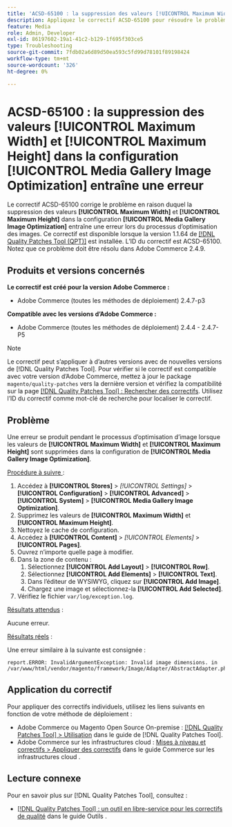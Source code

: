 ```yaml
---
title: 'ACSD-65100 : la suppression des valeurs [!UICONTROL Maximum Width] et [!UICONTROL Maximum Height] dans la configuration [!UICONTROL Media Gallery Image Optimization] entraîne une erreur'
description: Appliquez le correctif ACSD-65100 pour résoudre le problème d’Adobe Commerce où la suppression des valeurs [!UICONTROL Maximum Width] et [!UICONTROL Maximum Height] dans la configuration [!UICONTROL Media Gallery Image Optimization] entraîne une erreur lors du processus d’optimisation de l’image.
feature: Media
role: Admin, Developer
exl-id: 86197602-19a1-41c2-b129-1f695f303ce5
type: Troubleshooting
source-git-commit: 7fdb02a6d89d50ea593c5fd99d78101f89198424
workflow-type: tm+mt
source-wordcount: '326'
ht-degree: 0%

---
```


# ACSD-65100 : la suppression des valeurs [!UICONTROL Maximum Width] et [!UICONTROL Maximum Height] dans la configuration [!UICONTROL Media Gallery Image Optimization] entraîne une erreur

Le correctif ACSD-65100 corrige le problème en raison duquel la suppression des valeurs **[!UICONTROL Maximum Width]** et **[!UICONTROL Maximum Height]** dans la configuration **[!UICONTROL Media Gallery Image Optimization]** entraîne une erreur lors du processus d’optimisation des images. Ce correctif est disponible lorsque la version 1.1.64 de [[!DNL Quality Patches Tool (QPT)]](/help/tools/quality-patches-tool/quality-patches-tool-to-self-serve-quality-patches.md) est installée. L’ID du correctif est ACSD-65100. Notez que ce problème doit être résolu dans Adobe Commerce 2.4.9.

## Produits et versions concernés

**Le correctif est créé pour la version Adobe Commerce :**

* Adobe Commerce (toutes les méthodes de déploiement) 2.4.7-p3

**Compatible avec les versions d’Adobe Commerce :**

* Adobe Commerce (toutes les méthodes de déploiement) 2.4.4 - 2.4.7-P5

>[!NOTE]
>
>Le correctif peut s’appliquer à d’autres versions avec de nouvelles versions de [!DNL Quality Patches Tool]. Pour vérifier si le correctif est compatible avec votre version d’Adobe Commerce, mettez à jour le package `magento/quality-patches` vers la dernière version et vérifiez la compatibilité sur la page [[!DNL Quality Patches Tool] : Rechercher des correctifs](https://experienceleague.adobe.com/tools/commerce-quality-patches/index.html?lang=fr). Utilisez l’ID du correctif comme mot-clé de recherche pour localiser le correctif.

## Problème

Une erreur se produit pendant le processus d’optimisation d’image lorsque les valeurs de **[!UICONTROL Maximum Width]** et **[!UICONTROL Maximum Height]** sont supprimées dans la configuration de **[!UICONTROL Media Gallery Image Optimization]**.

<u>Procédure à suivre </u> :

1. Accédez à **[!UICONTROL Stores]** > *[!UICONTROL Settings]* > **[!UICONTROL Configuration]** > **[!UICONTROL Advanced]** > **[!UICONTROL System]** > **[!UICONTROL Media Gallery Image Optimization]**.
1. Supprimez les valeurs de **[!UICONTROL Maximum Width]** et **[!UICONTROL Maximum Height]**.
1. Nettoyez le cache de configuration.
1. Accédez à **[!UICONTROL Content]** > *[!UICONTROL Elements]* > **[!UICONTROL Pages]**.
1. Ouvrez n’importe quelle page à modifier.
1. Dans la zone de contenu :
   1. Sélectionnez **[!UICONTROL Add Layout]** > **[!UICONTROL Row]**.
   1. Sélectionnez **[!UICONTROL Add Elements]** > **[!UICONTROL Text]**.
   1. Dans l’éditeur de WYSIWYG, cliquez sur **[!UICONTROL Add Image]**.
   1. Chargez une image et sélectionnez-la **[!UICONTROL Add Selected]**.
1. Vérifiez le fichier `var/log/exception.log`.

<u>Résultats attendus</u> :

Aucune erreur.

<u>Résultats réels</u> :

Une erreur similaire à la suivante est consignée :

```
report.ERROR: InvalidArgumentException: Invalid image dimensions. in /var/www/html/vendor/magento/framework/Image/Adapter/AbstractAdapter.php:630
```

## Application du correctif

Pour appliquer des correctifs individuels, utilisez les liens suivants en fonction de votre méthode de déploiement :

* Adobe Commerce ou Magento Open Source On-premise : [[!DNL Quality Patches Tool] > Utilisation](/help/tools/quality-patches-tool/usage.md) dans le guide de [!DNL Quality Patches Tool].
* Adobe Commerce sur les infrastructures cloud : [Mises à niveau et correctifs > Appliquer des correctifs](https://experienceleague.adobe.com/docs/commerce-cloud-service/user-guide/develop/upgrade/apply-patches.html?lang=fr) dans le guide Commerce sur les infrastructures cloud .

## Lecture connexe

Pour en savoir plus sur [!DNL Quality Patches Tool], consultez :

* [[!DNL Quality Patches Tool] : un outil en libre-service pour les correctifs de qualité](/help/tools/quality-patches-tool/quality-patches-tool-to-self-serve-quality-patches.md) dans le guide Outils .
